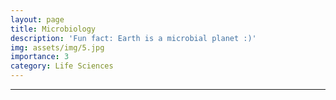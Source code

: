 ```yaml
---
layout: page
title: Microbiology
description: 'Fun fact: Earth is a microbial planet :)'
img: assets/img/5.jpg
importance: 3
category: Life Sciences
---
```


---